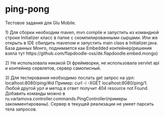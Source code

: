 # ping-pong
Тестовое задания для Glu Mobile.
<p>1) Для сборки необходим maven, mvn compile и запустить из командной строки Initializer класс в папке с скомпилированными сырцами.
Или же открыть в IDE сбилдить mavenом и запустить main class в Initializer.java.
База данных Монго, поднимается как Embedded контейнер(решения взяла тут https://github.com/flapdoodle-oss/de.flapdoodle.embed.mongo)</p>
2) Не использовала никакой DI фреймворки, не использовала servlet api и контейнер сервлетов, сервер самописный.
<p>3) Для тестирования необходимо послать get запрос на урл: localhost:8080/ping/#id 
Пример: curl -i -XGET localhost:8080/ping/1. Любой другой урл и метод в ответ получит 404 resource not Found. Добавить команды можно в 
ru.varlamova.controller.commands.PingController(примеры закомментированы). Сервер в текущей реализации не умеет парсить тела запросов.</p>
